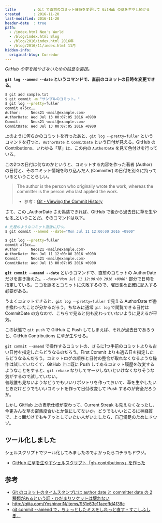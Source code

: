 ```yaml
---
title        : Git で直前のコミット日時を変更して GitHub の草を生やし続ける
created      : 2016-11-20
last-modified: 2016-11-20
header-date  : true
path:
  - /index.html Neo's World
  - /blog/index.html Blog
  - /blog/2016/index.html 2016年
  - /blog/2016/11/index.html 11月
hidden-info:
  original-blog: Corredor
---
```


_GitHub の草を絶やさないための姑息な裏技。_

__`git log --amend --date` というコマンドで、直前のコミットの日時を変更できる。__

```bash
$ git add sample.txt
$ git commit -m "サンプルのコミット。"
$ git log --pretty=fuller
commit a75cc……
Author:     Neos21 <mail@example.com>
AuthorDate: Wed Jul 13 00:07:05 2016 +0900
Commit:     Neos21 <mail@example.com>
CommitDate: Wed Jul 13 00:07:05 2016 +0900
```

上のように何らかのコミットを行ったあと、`git log --pretty=fuller` というコマンドを打つと、`AuthorDate` と `CommitDate` という日付が見える。GitHub の Contributions、いわゆる「草」は、この内の `AuthorDate` を見て色付けを行っている。

この2つの日付は何なのかというと、コミットする内容を作った著者 (Author) の日付と、そのコミット情報を取り込んだ人 (Commiter) の日付を別々に持っているということらしい。

> The author is the person who originally wrote the work, whereas the committer is the person who last applied the work.
> 
> - 参考：[Git - Viewing the Commit History](https://git-scm.com/book/ch2-3.html)

さて、この _AuthorDate さえ偽装できれば、GitHub で後から過去日に草を生やせる_ということだ。そのコマンドは以下。

```bash
# 先程のようなコミット直後に打つ。
$ git commit --amend --date="Mon Jul 11 12:00:00 2016 +0900"

$ git log --pretty=fuller
commit a75cc……
Author:     Neos21 <mail@example.com>
AuthorDate: Mon Jul 11 12:00:00 2016 +0900
Commit:     Neos21 <mail@example.com>
CommitDate: Wed Jul 13 00:07:05 2016 +0900
```

__`git commit --amend --date`__ というコマンドで、直前のコミットの AuthorDate だけを書き換えた。_`--date="Mon Jul 11 12:00:00 2016 +0900"`_ 部分で日時を指定している。ココを誤るとコミットに失敗するので、曜日含め正確に記入する必要がある。

うまくコミットできると、`git log --pretty=fuller` で見える AuthorDate が書き換わったことが分かるだろう。ちなみに通常 `git log` で閲覧できる日付は CommitDate の方なので、こちらで見ると何も変わっていないように見えるが平気。

この状態で `git push` で GitHub に Push してしまえば、それが過去日であろうと、GitHub Contributions に草が生やせる。

`git commit --amend` で操作するコミットの、さらに1つ手前のコミットよりも古い日付を指定したらどうなるのだろう。First Commit よりも過去日を指定したらどうなるんだろう。コミットログの順序と日付の整合が取れなくなるような操作は試していなくて、GitHub 上に既に Push してあるコミット履歴を改変するようなことをすると、`git rebase` なりしてマージしないといけなくなりそうな気がするので試していない。  
普段誰も見ないようなどうでもいいリポジトリを作っておいて、草を生やしたいときだけどうでもいいコミットを作って日付改変して Push するのが安全だろうか。

しかし GitHub 上の表示仕様が変わって、Current Streak も見えなくなったし、今更みんな草の密集度合いとか気にしてないか。どうでもいいところに神経質で、上っ面だけでもキチッとしていたい人がいましたら、自己満足のためにドウゾ。

## ツール化しました

シェルスクリプトでツール化してみましたのでよかったらコチラもドウゾ。

- [GitHub に草を生やすシェルスクリプト「gh-contributions」を作った](/blog/2017/08/05-01.html)

## 参考

- [Git のコミットのタイムスタンプには author date と committer date の 2 種類があるという話 - ひだまりソケットは壊れない](http://vividcode.hatenablog.com/entry/git/author-date-and-committer-date)
- <http://qiita.com/YoshinoriN/items/951e63e11aecffd4f38c>
- [git commit --amend で，ちょっとしたミスをしれっと直す - すこしふしぎ．](http://ism1000ch.hatenablog.com/entry/2014/03/26/190939)
